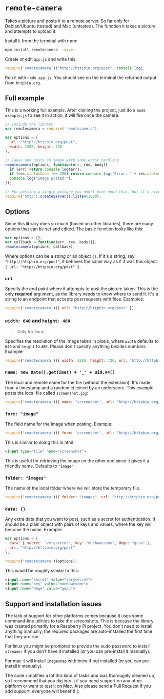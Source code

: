 # `remote-camera`

Takes a picture and posts it to a remote server. So far only for Debian/Ubuntu (tested) and Mac (untested). The function it takes a picture and attempts to upload it.

Install it from the terminal with npm:

```bash
npm install remotecamera --save
```

Create or edit `app.js` and write this:

```js
require('remotecamera')("http://httpbin.org/post", console.log);
```

Run it with `node app.js`. You should see on the terminal the returned output from `httpbin.org`.



## Full example

This is a working full example. After cloning the project, just do a `node example.js` to see it in action, it will fire once the camera.

```js
// Include the library
var remotecamera = require('remotecamera');

var options = {
  url: "http://httpbin.org/post",
  width: 1280, height: 720
};

// Takes and posts an image with some error handling
remotecamera(options, function(err, res, body){
  if (err) return console.log(err);
  if (res.statusCode !== 200) return console.log("Error: " + res.statusCode);
  console.log("Image posted!");
});

// For posting a single picture you don't even need this, but it's nice to have
require('http').createServer().listen(3000);
```

## Options

Since this library does so much (based on other libraries), there are many options that can be set and edited. The basic function looks like this:

```js
var options = {};
var callback = function(err, res, body){};
remotecamera(options, callback);
```

Where options can be a string or an object `{}`. If it's a string, say `"http://httpbin.org/post"`, it behaves the same way as if it was this object: `{ url: "http://httpbin.org/post" }`.


### `url`

Specify the end point where it attempts to post the picture taken. This is the only **required** argument, as the library needs to know where to send it. It's a string to an endpoint that accepts post requests with files. Examples:

```js
require('remotecamera')({ url: "http://httpbin.org/post" });
```


### `width: 640` and `height: 480`

> Only for linux

Specifies the resolution of the image taken in pixels, where `width` defaults to `640` and `height` to `480`. Please don't specify anything besides numbers. Example:

```js
require('remotecamera')({ width: 1280, height: 720, url: "http://httpbin.org/post" });
```


### `name: new Date().getTime() + '_' + uid.v4()`

The local and remote name for the file (without the extension). It's made from a timestamp and a random id joined by an underscore. This example posts the local file called `screenshot.jpg`:

```js
require('remotecamera')({ name: "screenshot", url: "http://httpbin.org/post" });
```


### `form: "image"`

The field name for the image when posting. Example:

```js
require('remotecamera')({ form: "screenshot", url: "http://httpbin.org/post" });
```

This is similar to doing this in html:

```html
<input type="file" name="screenshot">
```

This is useful for retrieving the image on the other end since it gives it a friendly name. Defaults to `"image"`


### `folder: "images"`

The name of the local folder where we will store the temporary file.

```js
require('remotecamera')({ folder: "images", url: "http://httpbin.org/post" });
```


### `data: {}`

Any extra data that you want to post, such as a secret for authentication. It should be a plain object with pairs of keys and values, where the key will become the name. Example:

```js
var options = {
  data: { secret: "verysecret", key: "muchawesome", doge: "guau" },
  url: "http://httpbin.org/post"
};

require('remotecamera')(options);
```

This would be roughly similar to this:

```html
<input name="secret" value="verysecret">
<input name="key" value="muchawesome">
<input name="doge" value="guau">
```



## Support and installation issues

The lack of support for other platforms comes because it uses some command-line utilities to take the screenshots. This is because the library was created primarily for a Raspberry Pi project. You don't need to install anything manually, the required packages are auto-installed the first time that they are run.

For linux you might be prompted to provide the sudo password to install `streamer` if you don't have it installed (or you can pre-install it manually).

For mac it will install `imagesnap` with brew if not installed (or you can pre-install it manually).

The code simplifies a lot this kind of tasks and was thoroughly cleaned up, so I recommend that you dig into it if you need support on any other platform or want to test it on Mac. Also please send a Pull Request if you add support, everyone will benefit! (:
